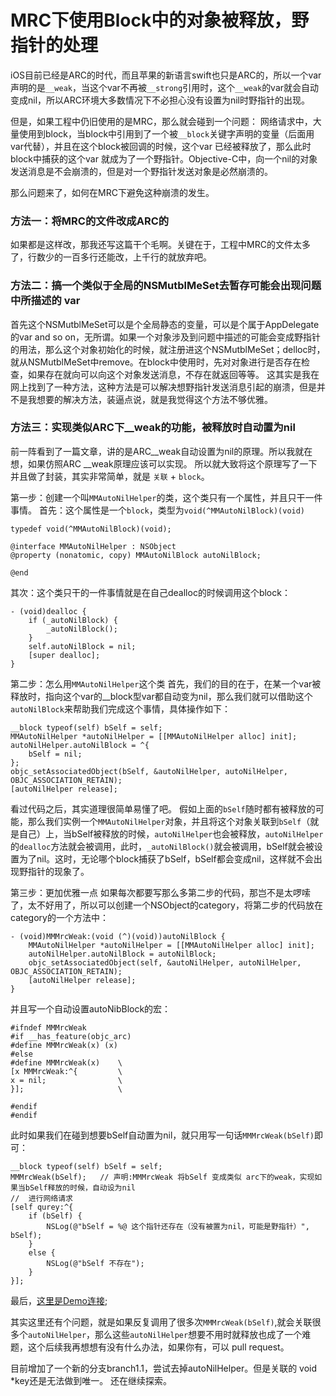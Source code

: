 # MRC下使用Block中的对象被释放，野指针的处理


iOS目前已经是ARC的时代，而且苹果的新语言swift也只是ARC的，所以一个var声明的是`__weak`，当这个var不再被`__strong`引用时，这个`__weak`的var就会自动变成nil，所以ARC环境大多数情况下不必担心没有设置为nil时野指针的出现。

但是，如果工程中仍旧使用的是MRC，那么就会碰到一个问题：
网络请求中，大量使用到block，当block中引用到了一个被`__block`关键字声明的变量（后面用var代替），并且在这个block被回调的时候，这个var 已经被释放了，那么此时block中捕获的这个var 就成为了一个野指针。Objective-C中，向一个nil的对象发送消息是不会崩溃的，但是对一个野指针发送对象是必然崩溃的。

那么问题来了，如何在MRC下避免这种崩溃的发生。

### 方法一：将MRC的文件改成ARC的
如果都是这样改，那我还写这篇干个毛啊。关键在于，工程中MRC的文件太多了，行数少的一百多行还能改，上千行的就放弃吧。

### 方法二：搞一个类似于全局的NSMutblMeSet去暂存可能会出现问题中所描述的 var
首先这个NSMutblMeSet可以是个全局静态的变量，可以是个属于AppDelegate的var and so on，无所谓。如果一个对象涉及到问题中描述的可能会变成野指针的用法，那么这个对象初始化的时候，就注册进这个NSMutblMeSet；delloc时，就从NSMutblMeSet中remove。在block中使用时，先对对象进行是否存在检查，如果存在就向可以向这个对象发送消息，不存在就返回等等。
这其实是我在网上找到了一种方法，这种方法是可以解决想野指针发送消息引起的崩溃，但是并不是我想要的解决方法，装逼点说，就是我觉得这个方法不够优雅。

### 方法三：实现类似ARC下__weak的功能，被释放时自动置为nil
前一阵看到了一篇文章，讲的是ARC__weak自动设置为nil的原理。所以我就在想，如果仿照ARC __weak原理应该可以实现。
所以就大致将这个原理写了一下并且做了封装，其实非常简单，就是 `关联` + `block`。

第一步：创建一个叫`MMAutoNilHelper`的类，这个类只有一个属性，并且只干一件事情。
首先：这个属性是一个`block`，类型为`void(^MMAutoNilBlock)(void)`
```objc
typedef void(^MMAutoNilBlock)(void);

@interface MMAutoNilHelper : NSObject
@property (nonatomic, copy) MMAutoNilBlock autoNilBlock;

@end
```

其次：这个类只干的一件事情就是在自己dealloc的时候调用这个block：
```obj
- (void)dealloc {
    if (_autoNilBlock) {
        _autoNilBlock();
    }
    self.autoNilBlock = nil;
    [super dealloc];
}
```

第二步：怎么用`MMAutoNilHelper`这个类
首先，我们的目的在于，在某一个var被释放时，指向这个var的__block型var都自动变为nil，那么我们就可以借助这个`autoNilBlock`来帮助我们完成这个事情，具体操作如下：
```objc
__block typeof(self) bSelf = self;
MMAutoNilHelper *autoNilHelper = [[MMAutoNilHelper alloc] init];
autoNilHelper.autoNilBlock = ^{
    bSelf = nil;
};
objc_setAssociatedObject(bSelf, &autoNilHelper, autoNilHelper, OBJC_ASSOCIATION_RETAIN);
[autoNilHelper release];
```
看过代码之后，其实道理很简单易懂了吧。
假如上面的`bSelf`随时都有被释放的可能，那么我们实例一个`MMAutoNilHelper`对象，并且将这个对象关联到`bSelf`（就是自己）上，当bSelf被释放的时候，`autoNilHelper`也会被释放，`autoNilHelper`的`dealloc`方法就会被调用，此时，`_autoNilBlock()`就会被调用，bSelf就会被设置为了nil。这时，无论哪个block捕获了bSelf，bSelf都会变成nil，这样就不会出现野指针的现象了。

第三步：更加优雅一点
如果每次都要写那么多第二步的代码，那岂不是太啰嗦了，太不好用了，所以可以创建一个NSObject的category，将第二步的代码放在category的一个方法中：
```ojbc
- (void)MMMrcWeak:(void (^)(void))autoNilBlock {
    MMAutoNilHelper *autoNilHelper = [[MMAutoNilHelper alloc] init];
    autoNilHelper.autoNilBlock = autoNilBlock;
    objc_setAssociatedObject(self, &autoNilHelper, autoNilHelper, OBJC_ASSOCIATION_RETAIN);
    [autoNilHelper release];
}
```
并且写一个自动设置autoNibBlock的宏：
```objc
#ifndef MMMrcWeak
#if __has_feature(objc_arc)
#define MMMrcWeak(x) (x)
#else
#define MMMrcWeak(x)    \
[x MMMrcWeak:^{         \
x = nil;                \
}];                     \

#endif
#endif
```

此时如果我们在碰到想要bSelf自动置为nil，就只用写一句话`MMMrcWeak(bSelf)`即可：
```objc
__block typeof(self) bSelf = self;
MMMrcWeak(bSelf);   // 声明:MMMrcWeak 将bSelf 变成类似 arc下的weak，实现如果当bSelf释放的时候，自动设为nil
//  进行网络请求
[self qurey:^{
    if (bSelf) {
        NSLog(@"bSelf = %@ 这个指针还存在（没有被置为nil，可能是野指针）", bSelf);
    }
    else {
        NSLog(@"bSelf 不存在");
    }
}];
```

最后，[这里是Demo连接](https://github.com/wuhanness/MQAutoNilHelper);

其实这里还有个问题，就是如果反复调用了很多次`MMMrcWeak(bSelf)`,就会关联很多个`autoNilHelper`，那么这些`autoNilHelper`想要不用时就释放也成了一个难题，这个后续我再想想有没有什么办法，如果你有，可以 pull request。



目前增加了一个新的分支branch1.1，尝试去掉autoNilHelper。但是关联的 void *key还是无法做到唯一。
还在继续探索。  
